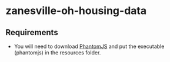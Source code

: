 # zanesville-oh-housing-data

## Requirements

- You will need to download [PhantomJS](http://phantomjs.org) and put the
  executable (phantomjs) in the resources folder.
